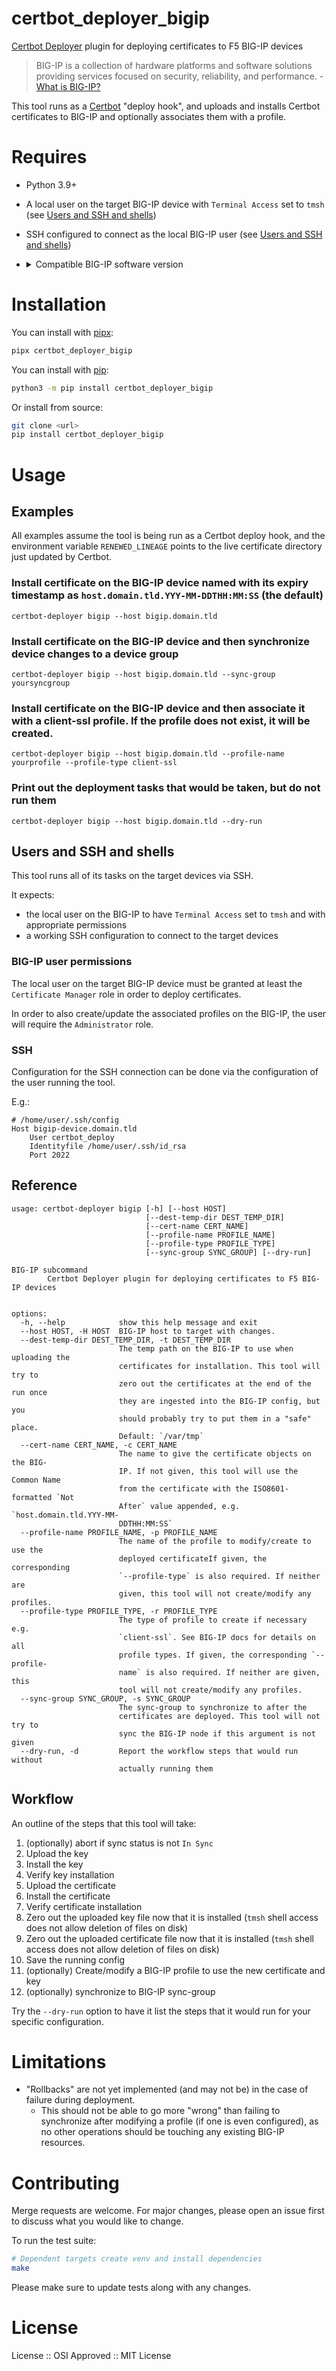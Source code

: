 certbot_deployer_bigip
===========

[Certbot Deployer] plugin for deploying certificates to F5 BIG-IP devices

> BIG-IP is a collection of hardware platforms and software solutions providing services focused on security, reliability, and performance. - [What is BIG-IP?]

This tool runs as a [Certbot] "deploy hook", and uploads and installs Certbot certificates to BIG-IP and optionally associates them with a profile.

# Requires

* Python 3.9+
* A local user on the target BIG-IP device with `Terminal Access` set to `tmsh`  (see [Users and SSH and shells](#users-and-ssh-and-shells))
* SSH configured to connect as the local BIG-IP user (see [Users and SSH and shells](#users-and-ssh-and-shells))
* <details>
    <summary>Compatible BIG-IP software version</summary>

    These are the minimum supported versions of BIG-IP devices according to [K15462: Managing SSL certificates for BIG-IP systems using tmsh]. Check the article for the full list of supported versions.

    * BIG-IP AAM
        - `12.X.X`
    * BIG-IP AFM
        - `11.X.X`
    * BIG-IP Analytics
        - `11.X.X`
    * BIG-IP APM
        - `11.X.X`
    * BIG-IP ASM
        - `11.X.X`
    * BIG-IP LTM
        - `11.X.X`
    * BIG-IP Edge Gateway
        - `11.X.X`
    * BIG-IP WebAccelerator
        - `11.X.X`
    * BIG-IP WOM
        - `11.X.X`
    </details>

[K15462: Managing SSL certificates for BIG-IP systems using tmsh]: https://my.f5.com/manage/s/article/K15462

# Installation

You can install with [pipx]:

```sh
pipx certbot_deployer_bigip
```

You can install with [pip]:

```sh
python3 -m pip install certbot_deployer_bigip
```

Or install from source:

```sh
git clone <url>
pip install certbot_deployer_bigip
```

# Usage

## Examples

All examples assume the tool is being run as a Certbot deploy hook, and the environment variable `RENEWED_LINEAGE` points to the live certificate directory just updated by Certbot.

### Install certificate on the BIG-IP device named with its expiry timestamp as `host.domain.tld.YYY-MM-DDTHH:MM:SS` (the default)

```
certbot-deployer bigip --host bigip.domain.tld
```

### Install certificate on the BIG-IP device and then synchronize device changes to a device group

```
certbot-deployer bigip --host bigip.domain.tld --sync-group yoursyncgroup
```

### Install certificate on the BIG-IP device and then associate it with a client-ssl profile. If the profile does not exist, it will be created.

```
certbot-deployer bigip --host bigip.domain.tld --profile-name yourprofile --profile-type client-ssl
```

### Print out the deployment tasks that would be taken, but do not run them

```
certbot-deployer bigip --host bigip.domain.tld --dry-run
```

## Users and SSH and shells

This tool runs all of its tasks on the target devices via SSH.

It expects:

* the local user on the BIG-IP to have `Terminal Access` set to `tmsh` and with appropriate permissions
* a working SSH configuration to connect to the target devices

### BIG-IP user permissions

The local user on the target BIG-IP device must be granted at least the `Certificate Manager` role in order to deploy certificates.

In order to also create/update the associated profiles on the BIG-IP, the user will require the `Administrator` role.

### SSH

Configuration for the SSH connection can be done via the configuration of the user running the tool.

E.g.:

```
# /home/user/.ssh/config
Host bigip-device.domain.tld
    User certbot_deploy
    Identityfile /home/user/.ssh/id_rsa
    Port 2022
```

## Reference

```
usage: certbot-deployer bigip [-h] [--host HOST]
                              [--dest-temp-dir DEST_TEMP_DIR]
                              [--cert-name CERT_NAME]
                              [--profile-name PROFILE_NAME]
                              [--profile-type PROFILE_TYPE]
                              [--sync-group SYNC_GROUP] [--dry-run]

BIG-IP subcommand
        Certbot Deployer plugin for deploying certificates to F5 BIG-IP devices


options:
  -h, --help            show this help message and exit
  --host HOST, -H HOST  BIG-IP host to target with changes.
  --dest-temp-dir DEST_TEMP_DIR, -t DEST_TEMP_DIR
                        The temp path on the BIG-IP to use when uploading the
                        certificates for installation. This tool will try to
                        zero out the certificates at the end of the run once
                        they are ingested into the BIG-IP config, but you
                        should probably try to put them in a "safe" place.
                        Default: `/var/tmp`
  --cert-name CERT_NAME, -c CERT_NAME
                        The name to give the certificate objects on the BIG-
                        IP. If not given, this tool will use the Common Name
                        from the certificate with the ISO8601-formatted `Not
                        After` value appended, e.g. `host.domain.tld.YYY-MM-
                        DDTHH:MM:SS`
  --profile-name PROFILE_NAME, -p PROFILE_NAME
                        The name of the profile to modify/create to use the
                        deployed certificateIf given, the corresponding
                        `--profile-type` is also required. If neither are
                        given, this tool will not create/modify any profiles.
  --profile-type PROFILE_TYPE, -r PROFILE_TYPE
                        The type of profile to create if necessary e.g.
                        `client-ssl`. See BIG-IP docs for details on all
                        profile types. If given, the corresponding `--profile-
                        name` is also required. If neither are given, this
                        tool will not create/modify any profiles.
  --sync-group SYNC_GROUP, -s SYNC_GROUP
                        The sync-group to synchronize to after the
                        certificates are deployed. This tool will not try to
                        sync the BIG-IP node if this argument is not given
  --dry-run, -d         Report the workflow steps that would run without
                        actually running them
```

## Workflow

An outline of the steps that this tool will take:

1. (optionally) abort if sync status is not `In Sync`
1. Upload the key
1. Install the key
1. Verify key installation
1. Upload the certificate
1. Install the certificate
1. Verify certificate installation
1. Zero out the uploaded key file now that it is installed (`tmsh` shell access does not allow deletion of files on disk)
1. Zero out the uploaded certificate file now that it is installed (`tmsh` shell access does not allow deletion of files on disk)
1. Save the running config
1. (optionally) Create/modify a BIG-IP profile to use the new certificate and key
1. (optionally) synchronize to BIG-IP sync-group

Try the `--dry-run` option to have it list the steps that it would run for your specific configuration.

# Limitations

* "Rollbacks" are not yet implemented (and may not be) in the case of failure during deployment.
    - This should not be able to go more "wrong" than failing to synchronize after modifying a profile (if one is even configured), as no other operations should be touching any existing BIG-IP resources.

# Contributing

Merge requests are welcome. For major changes, please open an issue first to discuss what you would like to change.

To run the test suite:

```bash
# Dependent targets create venv and install dependencies
make
```

Please make sure to update tests along with any changes.

# License

License :: OSI Approved :: MIT License


[Certbot Deployer]: https://github.com/theias/certbot_deployer
[Certbot]: https://certbot.eff.org/
[What is BIG-IP?]: https://community.f5.com/kb/technicalarticles/what-is-big-ip/279398
[pip]: https://pip.pypa.io/en/stable/
[pipx]: https://pipx.pypa.io/
